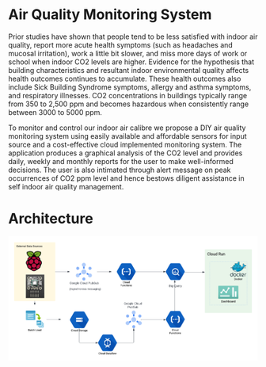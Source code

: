 # Air Quality Monitoring System

Prior studies have shown that people tend to be less satisfied with indoor air quality, report more acute health symptoms (such as headaches and mucosal irritation), work a little bit slower, and miss more days of work or school when indoor CO2 levels are higher. Evidence for the hypothesis that building characteristics and resultant indoor environmental quality affects health outcomes continues to accumulate. These health outcomes also include Sick Building Syndrome symptoms, allergy and asthma symptoms, and respiratory illnesses. CO2 concentrations in buildings typically range from 350 to 2,500 ppm and becomes hazardous when consistently range between 3000 to 5000 ppm.

To monitor and control our indoor air calibre we propose a DIY air quality monitoring system using easily available and affordable sensors for input source and a cost-effective cloud implemented monitoring system. The application produces a graphical analysis of the CO2 level and provides daily, weekly and monthly reports for the user to make well-informed decisions. The user is also intimated through alert message on peak occurrences of CO2 ppm level and hence bestows diligent assistance in self indoor air quality management.

# Architecture

![Alt text](/Architecture/architecture.png?raw=true)



